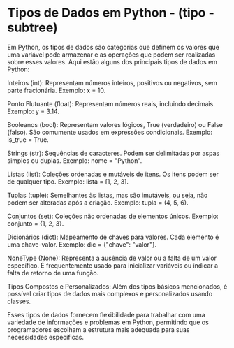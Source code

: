 # Tipos de Dados em Python - (tipo - subtree)

Em Python, os tipos de dados são categorias que definem os valores que uma variável pode armazenar e as operações que podem ser realizadas sobre esses valores. Aqui estão alguns dos principais tipos de dados em Python:

Inteiros (int): Representam números inteiros, positivos ou negativos, sem parte fracionária. Exemplo: x = 10.

Ponto Flutuante (float): Representam números reais, incluindo decimais. Exemplo: y = 3.14.

Booleanos (bool): Representam valores lógicos, True (verdadeiro) ou False (falso). São comumente usados em expressões condicionais. Exemplo: is_true = True.

Strings (str): Sequências de caracteres. Podem ser delimitadas por aspas simples ou duplas. Exemplo: nome = "Python".

Listas (list): Coleções ordenadas e mutáveis de itens. Os itens podem ser de qualquer tipo. Exemplo: lista = [1, 2, 3].

Tuplas (tuple): Semelhantes às listas, mas são imutáveis, ou seja, não podem ser alteradas após a criação. Exemplo: tupla = (4, 5, 6).

Conjuntos (set): Coleções não ordenadas de elementos únicos. Exemplo: conjunto = {1, 2, 3}.

Dicionários (dict): Mapeamento de chaves para valores. Cada elemento é uma chave-valor. Exemplo: dic = {"chave": "valor"}.

NoneType (None): Representa a ausência de valor ou a falta de um valor específico. É frequentemente usado para inicializar variáveis ou indicar a falta de retorno de uma função.

Tipos Compostos e Personalizados: Além dos tipos básicos mencionados, é possível criar tipos de dados mais complexos e personalizados usando classes.

Esses tipos de dados fornecem flexibilidade para trabalhar com uma variedade de informações e problemas em Python, permitindo que os programadores escolham a estrutura mais adequada para suas necessidades específicas.